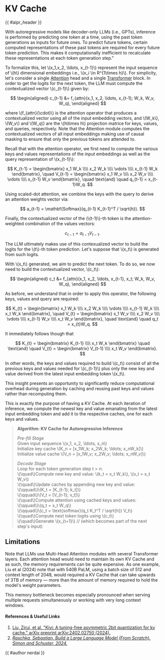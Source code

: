 # KV Cache

<!-- Header -->

{{ #aipr_header }}

<!-- Main Body -->

With autoregressive models like decoder-only LLMs (i.e., GPTs), inference is performed
by predicting one token at a time, using the past token generations as inputs for
future ones. To predict future tokens, certain computed representations of these
past tokens are required for every future token prediction. This makes it computationally
inefficient to recalculate these representations at each token generation step."

To formalize this, let \\(x_1,x_2, \ldots, x\_{t-1}\\) represent the input sequence
of \\(h\\) dimensional embeddings i.e., \\(x_i \in R^{1\times h}\\). For simplicity,
let's consider a single [Attention](../architecture/attention.md) head and a single
[Transformer](../architecture/transformer.md) block. In order to get the logits
for the next token, the LLM must compute the contextualized vector \\(c\_{t-1}\\)
given by:

$$
\begin{aligned}
c_{t-1} &= f_{attn}(x_1, x_2, \ldots, x_{t-1}; W_k, W_v, W_q),
\end{aligned}
$$

where \\(f\_{attn}(\cdot)\\) is the attention operator that produces a contextualized
vector using all of the input embedding vectors, and \\(W_k\\), \\(W_v\\) and \\(W_q\\)
are the \\(h\times h\\) projection matrice for keys, values, and queries, respectively.
Note that the Attention module computes the contextualized vectors of all input
embeddings making use of causal masking to ensure that only the previous tokens
are attended to.

Recall that with the attention operator, we first need to compute the various keys
and values representations of the input embeddings as well as the query
representation of \\(x\_{t-1}\\):

$$
K_{t-1} = \begin{bmatrix}
x_1 W_k \\\\
x_2 W_k \\\\
\vdots \\\\
x_{t-1} W_k
\end{bmatrix},
\quad
V_{t-1} = \begin{bmatrix}
x_1 W_v \\\\
x_2 W_v \\\\
\vdots \\\\
x_{t-1} W_v
\end{bmatrix},
\quad
\text{and}
\quad
q_{t-1} = x_{t-1}W_q.
$$

Using scaled-dot attention, we combine the keys with the query to derive an attention
weights vector via:

$$
a_{t-1} = \mathbf{Softmax}(q_{t-1} K_{t-1}^T / \sqrt{h}).
$$

Finally, the contextualized vector of the (\\(t-1)\\)-th token is the attention-weighted
combination of the values vectors:

$$
c_{t-1} = a_{t-1} V_{t-1}.
$$

The LLM ultimately makes use of this contexualized vector to build the logits for
the \\(t\\)-th token prediction. Let's suppose that \\(x_t\\) is generated from
such logits.

With \\(x_t\\) generated, we aim to predict the next token. To do so, we now
need to build the contextualized vector, \\(c_t\\):

$$
\begin{aligned}
c_t &= f_{attn}(x_1, x_2, \ldots, x_{t-1}, x_t; W_k, W_v, W_q),
\end{aligned}
$$

As before, we understand that in order to apply this operator, the following keys,
values and query are required:

$$
K_{t} = \begin{bmatrix}
x_1 W_k \\\\
x_2 W_k \\\\
\vdots \\\\
x_{t-1} W_k \\\\
x_t W_k
\end{bmatrix},
\quad
V_{t} = \begin{bmatrix}
x_1 W_v \\\\
x_2 W_v \\\\
\vdots \\\\
x_{t-1} W_v \\\\
x_t W_v
\end{bmatrix},
\quad
\text{and}
\quad
q_t = x_{t}W_q.
$$

It immediately follows though that

$$
K_{t} = \begin{bmatrix}
K_{t-1} \\\\
x_t W_k
\end{bmatrix}
\quad
\text{and}
\quad
V_{t} = \begin{bmatrix}
V_{t-1} \\\\
x_t W_v
\end{bmatrix}.
$$

In other words, the keys and values required to build \\(c_t\\) consist of all the
previous keys and values needed for \\(c\_{t-1}\\) plus only the new key and value
derived from the latest input embedding token \\(x_t\\).

This insight presents an opportunity to significantly reduce computational overhead
during generation by caching and reusing past keys and values rather than recomputing
them.

This is exactly the purpose of having a KV Cache. At each iteration of inference,
we compute the newest key and value emanating from the latest input embedding
token and add it to the respective caches, one for each keys and values.

> **Algorithm: KV Cache for Autoregressive Inference**
>
> _Pre-fill Stage_\
> Given input sequence \\(x_1, x_2, \ldots, x_n\\)\
> Initialize key cache \\(K_n = [x_1W_k; x_2W_k; \ldots; x_nW_k]\\)\
> Initialize value cache \\(V_n = [x_1W_v; x_2W_v; \ldots; x_nW_v]\\)
>
> _Decode Stage_\
> Loop for each token generation step t > n:\
> \\(\quad\\)Compute new key and value: \\(k_t = x_t W_k\\), \\(v_t = x_t W_v\\)\
> \\(\quad\\)Update caches by appending new key and value:\
> \\(\qquad\\)\\(K_t = [K\_{t-1}; k\_t]\\)\
> \\(\qquad\\)\\(V_t = [V\_{t-1}; v\_t]\\)\
> \\(\quad\\)Compute attention using cached keys and values:\
> \\(\qquad\\)\\(q_t = x_t W_q\\)\
> \\(\qquad\\)\\(c_t = \text{softmax}(q_t K_t^T / \sqrt{h}) V_t\\)\
> \\(\quad\\)Compute next token logits using \\(c_t\\)\
> \\(\quad\\)Generate \\(x\_{t+1}\\) // (which becomes part of the next step's input)

## Limitations

Note that LLMs use Multi-Head Attention modules with several Transformer layers.
Each attention head would need to maintain its own KV Cache and as such, the memory
requirements can be quite expensive. As one example, Liu et al (2024) note that
with 540B PaLM, using a batch size of 512 and context length of 2048, would required
a KV Cache that can take upwards of 3TB of memory — more than the amount of memory
required to hold the model's weight parameters.

This memory bottleneck becomes especially pronounced when serving multiple requests
simultaneously or working with very long context windows.

#### References & Useful Links <!-- markdownlint-disable-line MD001 -->

1. [Liu, Zirui, et al. "Kivi: A tuning-free asymmetric 2bit quantization for kv
   cache." arXiv preprint arXiv:2402.02750 (2024).](https://arxiv.org/pdf/2402.02750)
1. [_Raschka, Sebastian. Build a Large Language Model (From Scratch). Simon and
   Schuster, 2024._](https://www.amazon.com/Build-Large-Language-Model-Scratch/dp/1633437167)

<!-- Contributions -->

{{ #author nerdai }}
